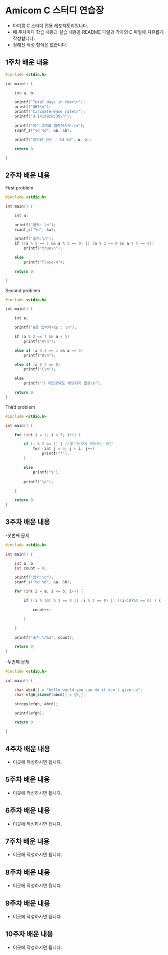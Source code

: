 # Amicom C 스터디 연습장

- 아미콤 C 스터디 전용 레포지토리입니다.
- 매 주차마다 학습 내용과 실습 내용을 README 파일과 각자의 C 파일에 자유롭게 작성합니다.
- 정해진 작성 형식은 없습니다.

## 1주차 배운 내용
```C
#include <stdio.h>

int main() {

	int a, b;

	printf("Total days in Year\n");
	printf("365\n");
	printf("Circumference rate\n");
	printf("3.1415926535\n");

	printf("정수 2개를 입력하시오.\n");
	scanf_s("%d %d", &a, &b);

	printf("입력한 정수 : %d %d", a, b);

	return 0;

}
```

## 2주차 배운 내용
First problem
```C
#include <stdio.h>

int main() {

	int a;

	printf("입력: \n");
	scanf_s("%d", &a);

	printf("출력:\n");
	if ((a % 2 == 1 && a % 3 == 0) || (a % 2 == 0 && a % 5 == 0))
		printf("true\n");

	else
		printf("flase\n");

	return 0;

}
```

Second problem
```C
#include <stdio.h>

int main() {

	int a;

	printf("a를 입력하시오 : \n");

	if (a % 2 == 1 && a < 5)
		printf("A\n");

	else if (a % 2 == 1 && a >= 5)
		printf("B\n");

	else if (a % 2 == 0)
		printf("C\n");

	else
		printf("그 어떤곳에도 해당되지 않음\n");

	return 0;
}
```
Third problem
```C
#include <stdio.h>

int main() {

	for (int i = 1; i < 7; i++) {

		if (i % 2 == 1) { //홀수번째에 해당되는 라인
			for (int j = 0; j < i; j++)
				printf("*");
		}

		else
			printf("$");
		
		printf("\n");

	}

	return 0;
}
```

## 3주차 배운 내용
-첫번째 문제
```C
#include <stdio.h>

int main() {

	int a, b;
	int count = 0;

	printf("입력:\n");
	scanf_s("%d %d", &a, &b);

	for (int i = a; i <= b; i++) {

		if ((i % 10) % 3 == 0 || (i % 3 == 0) || ((i/10)%3 == 0) ) {

			count++;

		}

	}

	printf("출력:\n%d", count);

	return 0;
}
```

-두번째 문제
```C
#include <stdio.h>

int main() {

	char abcd[] = "hello world you can do it don't give up";
	char efgh[sizeof(abcd)] = {0,};

	strcpy(efgh, abcd);

	printf(efgh);

	return 0;

}
```

## 4주차 배운 내용
- 이곳에 작성하시면 됩니다.

## 5주차 배운 내용
- 이곳에 작성하시면 됩니다.

## 6주차 배운 내용
- 이곳에 작성하시면 됩니다.

## 7주차 배운 내용
- 이곳에 작성하시면 됩니다.

## 8주차 배운 내용
- 이곳에 작성하시면 됩니다.

## 9주차 배운 내용
- 이곳에 작성하시면 됩니다.

## 10주차 배운 내용
- 이곳에 작성하시면 됩니다.
